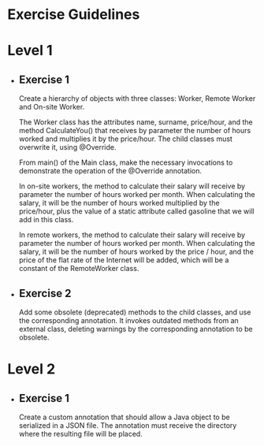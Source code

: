 # Exercise Guidelines

# Level 1
- ## Exercise 1
    Create a hierarchy of objects with three classes: Worker, Remote Worker and On-site Worker.

    The Worker class has the attributes name, surname, price/hour, and the method CalculateYou() that receives by parameter the number of hours worked and multiplies it by the price/hour. The child classes must overwrite it, using @Override.

    From main() of the Main class, make the necessary invocations to demonstrate the operation of the @Override annotation.

    In on-site workers, the method to calculate their salary will receive by parameter the number of hours worked per month. When calculating the salary, it will be the number of hours worked multiplied by the price/hour, plus the value of a static attribute called gasoline that we will add in this class.

    In remote workers, the method to calculate their salary will receive by parameter the number of hours worked per month. When calculating the salary, it will be the number of hours worked by the price / hour, and the price of the flat rate of the Internet will be added, which will be a constant of the RemoteWorker class.

- ## Exercise 2
    Add some obsolete (deprecated) methods to the child classes, and use the corresponding annotation. It invokes outdated methods from an external class, deleting warnings by the corresponding annotation to be obsolete.

# Level 2
- ## Exercise 1
    Create a custom annotation that should allow a Java object to be serialized in a JSON file. The annotation must receive the directory where the resulting file will be placed.
